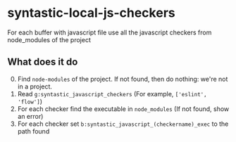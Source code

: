 # syntastic-local-js-checkers
For each buffer with javascript file use all the javascript checkers from node_modules of the project

## What does it do
0. Find `node-modules` of the project. If not found, then do nothing: we're not in a project.
1. Read `g:syntastic_javascript_checkers` (For example, `['eslint', 'flow']`)
2. For each checker find the executable in `node_modules` (If not found, show an error)
3. For each checker set `b:syntastic_javascript_(checkername)_exec` to the path found

